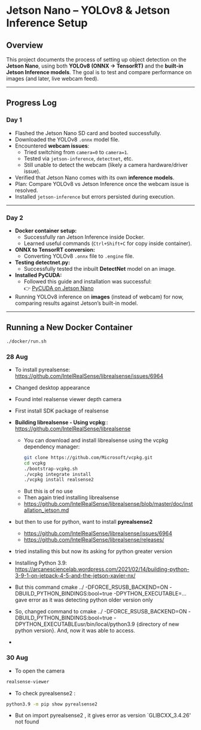 # Jetson Nano – YOLOv8 & Jetson Inference Setup  

## Overview  
This project documents the process of setting up object detection on the **Jetson Nano**, using both **YOLOv8 (ONNX → TensorRT)** and the **built-in Jetson Inference models**. The goal is to test and compare performance on images (and later, live webcam feed).  

---

## Progress Log  

### Day 1  
- Flashed the Jetson Nano SD card and booted successfully.  
- Downloaded the YOLOv8 `.onnx` model file.  
- Encountered **webcam issues**:  
  - Tried switching from `camera=0` to `camera=1`.  
  - Tested via `jetson-inference`, `detectnet`, etc.  
  - Still unable to detect the webcam (likely a camera hardware/driver issue).  
- Verified that Jetson Nano comes with its own **inference models**.  
- Plan: Compare YOLOv8 vs Jetson Inference once the webcam issue is resolved.  
- Installed `jetson-inference` but errors persisted during execution.  

---

### Day 2  
- **Docker container setup:**  
  - Successfully ran Jetson Inference inside Docker.  
  - Learned useful commands (`Ctrl+Shift+C` for copy inside container).  
- **ONNX to TensorRT conversion:**  
  - Converting YOLOv8 `.onnx` file to `.engine` file.  
- **Testing detectnet.py:**  
  - Successfully tested the inbuilt **DetectNet** model on an image.  
- **Installed PyCUDA:**  
  - Followed this guide and installation was successful:  
    👉 [PyCUDA on Jetson Nano](https://medium.com/dropout-analytics/pycuda-on-jetson-nano-7990decab299)  
- Running YOLOv8 inference on **images** (instead of webcam) for now, comparing results against Jetson’s built-in model.  

---

## Running a New Docker Container  
```bash
./docker/run.sh
```

### 28 Aug
- To install pyrealsense: https://github.com/IntelRealSense/librealsense/issues/6964

- Changed desktop appearance
- Found intel realsense viewer depth camera
- First install SDK package of realsense
- **Building librealsense - Using vcpkg**:: https://github.com/IntelRealSense/librealsense
   - You can download and install librealsense using the vcpkg dependency manager:
     ```bash
     git clone https://github.com/Microsoft/vcpkg.git
     cd vcpkg
     ./bootstrap-vcpkg.sh
     ./vcpkg integrate install
     ./vcpkg install realsense2
       ``` 
   - But this is of no use
   - Then again tried installing librealsense
   - https://github.com/IntelRealSense/librealsense/blob/master/doc/installation_jetson.md
- but then to use for python, want to install **pyrealsense2**
   - https://github.com/IntelRealSense/librealsense/issues/6964
   - https://github.com/IntelRealSense/librealsense/releases/

- tried installing this but now its asking for python greater version
- Installing Python 3.9: https://arcanesciencelab.wordpress.com/2021/02/14/building-python-3-9-1-on-jetpack-4-5-and-the-jetson-xavier-nx/
- But this command cmake ../ -DFORCE_RSUSB_BACKEND=ON -DBUILD_PYTHON_BINDINGS:bool=true -DPYTHON_EXECUTABLE=... gave error as it was detecting python older version only
- So, changed command to cmake ../ -DFORCE_RSUSB_BACKEND=ON -DBUILD_PYTHON_BINDINGS:bool=true -DPYTHON_EXECUTABLEusr/bin/local/python3.9 {directory of new python version}. And, now it was able to access.
- 
### 30 Aug

- To open the camera
```bash
realsense-viewer
``` 
- To check pyrealsense2 :
```bash
python3.9 -m pip show pyrealsense2
``` 
- But on import pyrealsense2 , it gives error as version `GLIBCXX_3.4.26' not found

